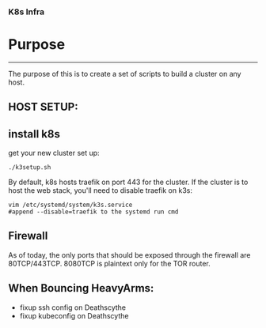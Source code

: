 ### K8s Infra

# Purpose
--------------
The purpose of this is to create a set of scripts to build a cluster on any host.

HOST SETUP:
--------------------------
## install k8s
get your new cluster set up:
```
./k3setup.sh
```

By default, k8s hosts traefik on port 443 for the cluster. 
If the cluster is to host the web stack, you'll need to disable traefik on k3s:
```
vim /etc/systemd/system/k3s.service
#append --disable=traefik to the systemd run cmd
```

## Firewall
As of today, the only ports that should be exposed through the firewall are 
80TCP/443TCP. 8080TCP is plaintext only for the TOR router.

When Bouncing HeavyArms:
-------------------------
 - fixup ssh config on Deathscythe
 - fixup kubeconfig on Deathscythe
